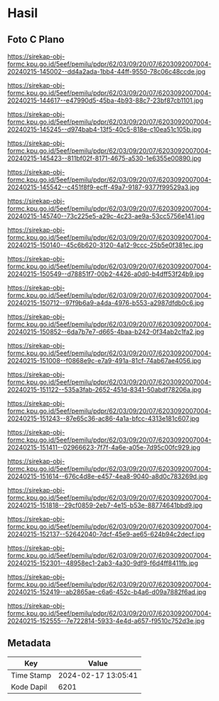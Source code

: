 # Hasil

## Foto C Plano

https://sirekap-obj-formc.kpu.go.id/5eef/pemilu/pdpr/62/03/09/20/07/6203092007004-20240215-145002--dd4a2ada-1bb4-44ff-9550-78c06c48ccde.jpg

https://sirekap-obj-formc.kpu.go.id/5eef/pemilu/pdpr/62/03/09/20/07/6203092007004-20240215-144617--e47990d5-45ba-4b93-88c7-23bf87cb1101.jpg

https://sirekap-obj-formc.kpu.go.id/5eef/pemilu/pdpr/62/03/09/20/07/6203092007004-20240215-145245--d974bab4-13f5-40c5-818e-c10ea51c105b.jpg

https://sirekap-obj-formc.kpu.go.id/5eef/pemilu/pdpr/62/03/09/20/07/6203092007004-20240215-145423--811bf02f-8171-4675-a530-1e6355e00890.jpg

https://sirekap-obj-formc.kpu.go.id/5eef/pemilu/pdpr/62/03/09/20/07/6203092007004-20240215-145542--c451f8f9-ecff-49a7-9187-9377f99529a3.jpg

https://sirekap-obj-formc.kpu.go.id/5eef/pemilu/pdpr/62/03/09/20/07/6203092007004-20240215-145740--73c225e5-a29c-4c23-ae9a-53cc5756e141.jpg

https://sirekap-obj-formc.kpu.go.id/5eef/pemilu/pdpr/62/03/09/20/07/6203092007004-20240215-150140--45c6b620-3120-4a12-9ccc-25b5e0f381ec.jpg

https://sirekap-obj-formc.kpu.go.id/5eef/pemilu/pdpr/62/03/09/20/07/6203092007004-20240215-150549--d78851f7-00b2-4426-a0d0-b4dff53f24b9.jpg

https://sirekap-obj-formc.kpu.go.id/5eef/pemilu/pdpr/62/03/09/20/07/6203092007004-20240215-150712--97f9b6a9-a4da-4976-b553-a2987dfdb0c6.jpg

https://sirekap-obj-formc.kpu.go.id/5eef/pemilu/pdpr/62/03/09/20/07/6203092007004-20240215-150852--6da7b7e7-d665-4baa-b242-0f34ab2c1fa2.jpg

https://sirekap-obj-formc.kpu.go.id/5eef/pemilu/pdpr/62/03/09/20/07/6203092007004-20240215-151008--f0868e9c-e7a9-491a-81cf-74ab67ae4056.jpg

https://sirekap-obj-formc.kpu.go.id/5eef/pemilu/pdpr/62/03/09/20/07/6203092007004-20240215-151122--535a3fab-2652-451d-8341-50abdf78206a.jpg

https://sirekap-obj-formc.kpu.go.id/5eef/pemilu/pdpr/62/03/09/20/07/6203092007004-20240215-151243--87e65c36-ac86-4a1a-bfcc-4313e181c607.jpg

https://sirekap-obj-formc.kpu.go.id/5eef/pemilu/pdpr/62/03/09/20/07/6203092007004-20240215-151411--02966623-7f7f-4a6e-a05e-7d95c00fc929.jpg

https://sirekap-obj-formc.kpu.go.id/5eef/pemilu/pdpr/62/03/09/20/07/6203092007004-20240215-151614--676c4d8e-e457-4ea8-9040-a8d0c783269d.jpg

https://sirekap-obj-formc.kpu.go.id/5eef/pemilu/pdpr/62/03/09/20/07/6203092007004-20240215-151818--29cf0859-2eb7-4e15-b53e-88774641bbd9.jpg

https://sirekap-obj-formc.kpu.go.id/5eef/pemilu/pdpr/62/03/09/20/07/6203092007004-20240215-152137--52642040-7dcf-45e9-ae65-624b94c2decf.jpg

https://sirekap-obj-formc.kpu.go.id/5eef/pemilu/pdpr/62/03/09/20/07/6203092007004-20240215-152301--48958ec1-2ab3-4a30-9df9-f6d4ff8411fb.jpg

https://sirekap-obj-formc.kpu.go.id/5eef/pemilu/pdpr/62/03/09/20/07/6203092007004-20240215-152419--ab2865ae-c6a6-452c-b4a6-d09a7882f6ad.jpg

https://sirekap-obj-formc.kpu.go.id/5eef/pemilu/pdpr/62/03/09/20/07/6203092007004-20240215-152555--7e722814-5933-4e4d-a657-f9510c752d3e.jpg


## Metadata

| Key        | Value               |
| ---------- | ------------------- |
| Time Stamp | 2024-02-17 13:05:41 |
| Kode Dapil | 6201                |



